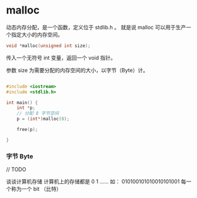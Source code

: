# malloc

动态内存分配，是一个函数，定义位于 stdlib.h 。
就是说 malloc 可以用于生产一个指定大小的内存空间。

```cpp
void *malloc(unsigned int size);
```

传入一个无符号 int 变量，返回一个 void 指针。

参数 size 为需要分配的内存空间的大小，以字节（Byte）计。


```cpp

#include <iostream>
#include <stdlib.h>

int main() {
    int *p;
    // 分配 8 字节空间
    p = (int*)malloc(8);

    free(p);

}

```

### 字节 Byte

// TODO 

谈谈计算机存储
计算机上的存储都是 0 1 ……
如： 010100101010010101001
每一个称为一个 bit （比特）

